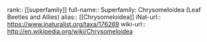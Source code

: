 

rank:: [[superfamily]]
full-name:: Superfamily: Chrysomeloidea (Leaf Beetles and Allies)
alias:: [[Chrysomeloidea]]
iNat-url:: https://www.inaturalist.org/taxa/176269
wiki-url:: http://en.wikipedia.org/wiki/Chrysomeloidea